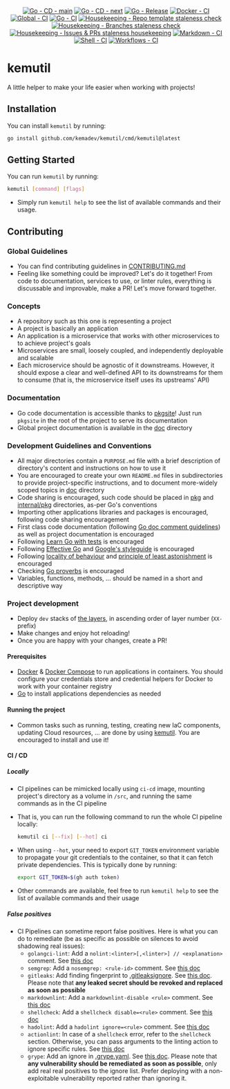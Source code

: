 <!-- markdownlint-disable MD041 -->
<div align=center>
  <a href="https://github.com/kemadev/kemutil/actions/workflows/go-cd.yaml"><img alt="Go - CD - main" src="https://github.com/kemadev/kemutil/actions/workflows/go-cd.yaml/badge.svg?branch=main&event=push"></a>
  <a href="https://github.com/kemadev/kemutil/actions/workflows/go-cd.yaml"><img alt="Go - CD - next" src="https://github.com/kemadev/kemutil/actions/workflows/go-cd.yaml/badge.svg?branch=next&event=push"></a>
  <a href="https://github.com/kemadev/kemutil/actions/workflows/go-release.yaml"><img alt="Go - Release" src="https://github.com/kemadev/kemutil/actions/workflows/go-release.yaml/badge.svg?branch=main&event=push"></a>
  <a href="https://github.com/kemadev/kemutil/actions/workflows/docker-ci.yaml"><img alt="Docker - CI" src="https://github.com/kemadev/kemutil/actions/workflows/docker-ci.yaml/badge.svg?branch=main&event=schedule"></a>
  <a href="https://github.com/kemadev/kemutil/actions/workflows/global-ci.yaml"><img alt="Global - CI" src="https://github.com/kemadev/kemutil/actions/workflows/global-ci.yaml/badge.svg?branch=main&event=schedule"></a>
  <a href="https://github.com/kemadev/kemutil/actions/workflows/go-ci.yaml"><img alt="Go - CI" src="https://github.com/kemadev/kemutil/actions/workflows/go-ci.yaml/badge.svg?branch=main&event=schedule"></a>
  <a href="https://github.com/kemadev/kemutil/actions/workflows/repo-template-stale.yaml"><img alt="Housekeeping - Repo template staleness check" src="https://github.com/kemadev/kemutil/actions/workflows/repo-template-stale.yaml/badge.svg?branch=main&event=schedule"></a>
  <a href="https://github.com/kemadev/kemutil/actions/workflows/branch-stale.yaml"><img alt="Housekeeping - Branches staleness check" src="https://github.com/kemadev/kemutil/actions/workflows/branch-stale.yaml/badge.svg?branch=main&event=schedule"></a>
  <a href="https://github.com/kemadev/kemutil/actions/workflows/issue-pr-stale.yaml"><img alt="Housekeeping - Issues & PRs staleness housekeeping" src="https://github.com/kemadev/kemutil/actions/workflows/issue-pr-stale.yaml/badge.svg?branch=main&event=schedule"></a>
  <a href="https://github.com/kemadev/kemutil/actions/workflows/markdown-ci.yaml"><img alt="Markdown - CI" src="https://github.com/kemadev/kemutil/actions/workflows/markdown-ci.yaml/badge.svg?branch=main&event=schedule"></a>
  <a href="https://github.com/kemadev/kemutil/actions/workflows/shell-ci.yaml"><img alt="Shell - CI" src="https://github.com/kemadev/kemutil/actions/workflows/shell-ci.yaml/badge.svg?branch=main&event=schedule"></a>
  <a href="https://github.com/kemadev/kemutil/actions/workflows/workflow-action-ci.yaml"><img alt="Workflows - CI" src="https://github.com/kemadev/kemutil/actions/workflows/workflow-action-ci.yaml/badge.svg?branch=main&event=schedule"></a>
</div>

# kemutil

A little helper to make your life easier when working with projects!

## Installation

You can install `kemutil` by running:

```bash
go install github.com/kemadev/kemutil/cmd/kemutil@latest
```

## Getting Started

You can run `kemutil` by running:

```bash
kemutil [command] [flags]
```

- Simply run `kemutil help` to see the list of available commands and their usage.

## Contributing

### Global Guidelines

- You can find contributing guidelines in [CONTRIBUTING.md](CONTRIBUTING.md)
- Feeling like something could be improved? Let's do it together! From code to documentation, services to use, or linter rules, everything is discussable and improvable, make a PR! Let's move forward together.

### Concepts

- A repository such as this one is representing a project
- A project is basically an application
- An application is a microservice that works with other microservices to to achieve project's goals
- Microservices are small, loosely coupled, and independently deployable and scalable
- Each microservice should be agnostic of it downstreams. However, it should expose a clear and well-defined API to its downstreams for them to consume (that is, the microservice itself uses its upstreams' API)

### Documentation

- Go code documentation is accessible thanks to [pkgsite](https://pkg.go.dev/golang.org/x/pkgsite/cmd/pkgsite)! Just run `pkgsite` in the root of the project to serve its documentation
- Global project documentation is available in the [doc](./doc) directory

### Development Guidelines and Conventions

- All major directories contain a `PURPOSE.md` file with a brief description of directory's content and instructions on how to use it
- You are encouraged to create your own `README.md` files in subdirectories to provide project-specific instructions, and to document more-widely scoped topics in [doc](./doc) directory
- Code sharing is encouraged, such code should be placed in [pkg](pkg) and [internal/pkg](internal/pkg) directories, as-per Go's conventions
- Importing other applications libraries and packages is encouraged, following code sharing encouragement
- First class code documentation (following [Go doc comment guidelines](https://go.dev/doc/comment)) as well as project documentation is encouraged
- Following [Learn Go with tests](https://github.com/quii/learn-go-with-tests) is encouraged
- Following [Effective Go](https://go.dev/doc/effective_go) and [Google's styleguide](https://google.github.io/styleguide/go/) is encouraged
- Following [locality of behaviour](https://htmx.org/essays/locality-of-behaviour/) and [principle of least astonishment](https://en.wikipedia.org/wiki/Principle_of_least_astonishment) is encouraged
- Checking [Go proverbs](https://go-proverbs.github.io/) is encouraged
- Variables, functions, methods, ... should be named in a short and descriptive way

### Project development

- Deploy `dev` stacks of [the layers](./deploy), in ascending order of layer number (`XX-` prefix)
- Make changes and enjoy hot reloading!
- Once you are happy with your changes, create a PR!

#### Prerequisites

- [Docker](https://github.com/docker/cli) & [Docker Compose](https://github.com/docker/compose) to run applications in containers. You should configure your credentials store and credential helpers for Docker to work with your container registry
- [Go](https://github.com/golang/go) to install applications dependencies as needed

#### Running the project

- Common tasks such as running, testing, creating new IaC components, updating Cloud resources, ... are done by using [kemutil](https://github.com/kemadev/ci-cd/tree/main/tool/kemutil). You are encouraged to install and use it!

#### CI / CD

##### Locally

- CI pipelines can be mimicked locally using `ci-cd` image, mounting project's directory as a volume in `/src`, and running the same commands as in the CI pipeline
- That is, you can run the following command to run the whole CI pipeline locally:

  ```bash
  kemutil ci [--fix] [--hot] ci
  ```

- When using `--hot`, your need to export `GIT_TOKEN` environment variable to propagate your git credentials to the container, so that it can fetch private dependencies. This is typically done by running:

  ```bash
  export GIT_TOKEN=$(gh auth token)
  ```

- Other commands are available, feel free to run `kemutil help` to see the list of available commands and their usage

##### False positives

- CI Pipelines can sometime report false positives. Here is what you can do to remediate (be as specific as possible on silences to avoid shadowing real issues):
  - `golangci-lint`: Add a `nolint:<linter>[,<linter>] // <explanation>` comment. See [this doc](https://golangci-lint.run/usage/false-positives/)
  - `semgrep`: Add a `nosemgrep: <rule-id>` comment. See [this doc](https://semgrep.dev/docs/ignoring-files-folders-code)
  - `gitleaks`: Add finding fingerprint to [.gitleaksignore](config/gitleaks/.gitleaksignore). See [this doc](https://github.com/gitleaks/gitleaks#additional-configuration). Please note that **any leaked secret should be revoked and replaced as soon as possible**
  - `markdownlint`: Add a `markdownlint-disable <rule>` comment. See [this doc](https://github.com/DavidAnson/markdownlint/blob/main/README.md#configuration)
  - `shellcheck`: Add a `shellcheck disable=<rule>` comment. See [this doc](https://github.com/koalaman/shellcheck/wiki/Ignore)
  - `hadolint`: Add a `hadolint ignore=<rule>` comment. See [this doc](https://github.com/hadolint/hadolint/blob/master/README.md#ignoring-rules)
  - `actionlint`: In case of a `shellcheck` error, refer to the `shellcheck` section. Otherwise, you can pass arguments to the linting action to ignore specific rules. See [this doc](https://github.com/rhysd/actionlint/blob/main/docs/usage.md#ignore-some-errors)
  - `grype`: Add an ignore in [.grype.yaml](https://github.com/kemadev/kemutil/tree/main/config/grype/.grype.yaml). See [this doc](https://github.com/anchore/grype#specifying-matches-to-ignore).
    Please note that **any vulnerability should be remediated as soon as possible**, only add real real positives to the ignore list. Prefer deploying with a non-exploitable vulnerability reported rather than ignoring it.
